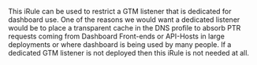 This iRule can be used to restrict a GTM listener that is dedicated for dashboard use. One of the reasons we would want a dedicated listener would be to place a transparent cache in the DNS profile to absorb PTR requests coming from Dashboard Front-ends or API-Hosts in large deployments or where dashboard is being used by many people. If a dedicated GTM listener is not deployed then this iRule is not needed at all.
